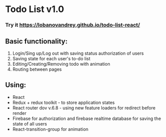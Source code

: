 # Todo List v1.0

### Try it https://lobanovandrey.github.io/todo-list-react/

## Basic functionality:
1) Login/Sing up/Log out with saving status authorization of users
2) Saving state for each user's to-do list
3) Editing/Creating/Removing todo with animation
4) Routing between pages

## Using: 
- React 
- Redux + redux toolkit - to store application states
- React router dov v.6.8 - using new feature loaders for redirect before render
- Firebase for authorization and firebase realtime database for saving the state of all users
- React-transition-group for animation
